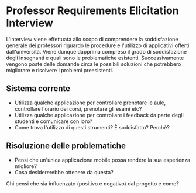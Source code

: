 # Professor Requirements Elicitation Interview

L'interview viene effettuata allo scopo di comprendere la soddisfazione generale dei professori riguardo le procedure e l'utilizzo di applicativi offerti dall'università.
Viene dunque dapprima compreso il grado di soddisfazione degli insegnanti e quali sono le problematiche esistenti.
Successivamente vengono poste delle domande circa le possibili soluzioni che potrebbero migliorare e risolvere i problemi preesistenti.

## Sistema corrente

- Utilizza qualche applicazione per controllare prenotare le aule, controllare l'orario dei corsi, prenotare gli esami etc?
- Utilizza qualche applicazione per controllare i feedback da parte degli studenti e comunicare con loro?
- Come trova l'utilizzo di questi strumenti? È soddisfatto? Perchè?

## Risoluzione delle problematiche

- Pensi che un'unica applicazione mobile possa rendere la sua esperienza migliore?
- Cosa desidererebbe ottenere da questa?





Chi pensi che sia influenzato (positivo e negativo) dal progetto e come?